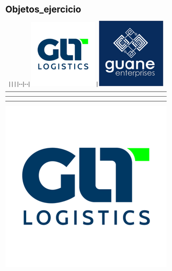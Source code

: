 # Objetos_ejercicio

<p align="center">
|  |  |
|--|--| 
 <img src="https://github.com/juan-pineda/Objetos_ejercicio/blob/main/GLT_Logistics.png" width="200"> |   <img src="https://github.com/juan-pineda/Objetos_ejercicio/blob/main/GUANE_Logo.png" width="200">

---

 </p>
 
---


---

<p align="center">
<a  href="[https://twitter.com/GLT_INC](https://twitter.com/GLT_INC)"  target="_blank">
<img  alt="Twitter: GLT"  src="https://github.com/juan-pineda/Objetos_ejercicio/blob/main/GLT_Logistics.png"  />
</a>
</p>
